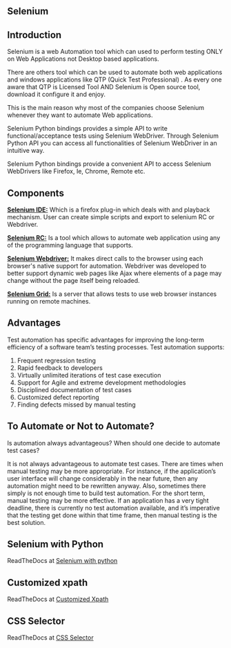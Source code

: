 
## Selenium

## Introduction

Selenium is a web Automation tool which can used to perform testing ONLY on Web Applications not Desktop based applications.

There are others tool which can be used to automate both web applications and windows applications like QTP (Quick Test Professional) . As every one aware that QTP is Licensed Tool AND Selenium is Open source tool, download it configure it and enjoy.

This is the main reason why most of the companies choose Selenium whenever they want to automate Web applications.

Selenium Python bindings provides a simple API to write functional/acceptance tests using Selenium WebDriver. Through Selenium Python API you can access all functionalities of Selenium WebDriver in an intuitive way.

Selenium Python bindings provide a convenient API to access Selenium WebDrivers like Firefox, Ie, Chrome, Remote etc.

## Components

[**Selenium IDE:**](https://docs.seleniumhq.org/selenium-ide/) Which is a firefox plug-in which deals with and playback mechanism. User can create simple scripts and export to selenium RC or Webdriver.

[**Selenium RC:**](https://docs.seleniumhq.org/projects/remote-control/) Is a tool which allows to automate web application using any of the programming language that supports.

[**Selenium Webdriver:**](https://docs.seleniumhq.org/projects/webdriver/) It makes direct calls to the browser using each browser's native support for automation.
Webdriver was developed to better support dynamic web pages like Ajax where elements of a page may change without the page itself being reloaded.

[**Selenium Grid:**](https://docs.seleniumhq.org/projects/grid/) Is a server that allows tests to use web browser instances running on remote machines.


## Advantages

Test automation has specific advantages for improving the long-term efficiency of a software team’s testing processes. Test automation supports:

1. Frequent regression testing
2. Rapid feedback to developers
3. Virtually unlimited iterations of test case execution
4. Support for Agile and extreme development methodologies
5. Disciplined documentation of test cases
6. Customized defect reporting
7. Finding defects missed by manual testing


## To Automate or Not to Automate?

Is automation always advantageous? When should one decide to automate test cases?

It is not always advantageous to automate test cases. There are times when manual testing may be more appropriate. For instance, if the application’s user interface will change considerably in the near future, then any automation might need to be rewritten anyway. Also, sometimes there simply is not enough time to build test automation. For the short term, manual testing may be more effective. If an application has a very tight deadline, there is currently no test automation available, and it’s imperative that the testing get done within that time frame, then manual testing is the best solution.

## Selenium with Python

ReadTheDocs at [Selenium with python](https://selenium-python.readthedocs.io/index.html)


## Customized xpath

ReadTheDocs at [Customized Xpath](https://www.guru99.com/xpath-selenium.html)


## CSS Selector

ReadTheDocs at [CSS Selector](https://saucelabs.com/resources/articles/selenium-tips-css-selectors)


